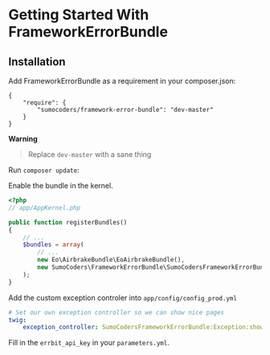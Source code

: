 # Getting Started With FrameworkErrorBundle

## Installation

Add FrameworkErrorBundle as a requirement in your composer.json:

```
{
    "require": {
        "sumocoders/framework-error-bundle": "dev-master"
    }
}
```

**Warning**
> Replace `dev-master` with a sane thing

Run `composer update`:

Enable the bundle in the kernel.

```php
<?php
// app/AppKernel.php

public function registerBundles()
{
    // ...
    $bundles = array(
        // ...
        new Eo\AirbrakeBundle\EoAirbrakeBundle(),
        new SumoCoders\FrameworkErrorBundle\SumoCodersFrameworkErrorBundle(),
    );
}
```

Add the custom exception controler into `app/config/config_prod.yml`

```yaml
# Set our own exception controller so we can show nice pages
twig:
    exception_controller: SumoCodersFrameworkErrorBundle:Exception:showException
```
Fill in the `errbit_api_key` in your `parameters.yml`.
